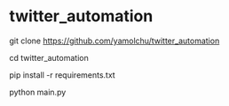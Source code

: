 # twitter_automation

git clone https://github.com/yamolchu/twitter_automation

cd twitter_automation

pip install -r requirements.txt

python main.py
